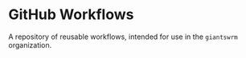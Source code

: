 # GitHub Workflows

A repository of reusable workflows, intended for use in the `giantswrm` organization.

